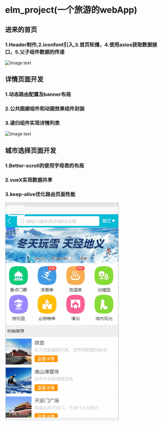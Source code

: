 # elm_project(一个旅游的webApp)


## 进来的首页
### 1.Header制作,2.iconfont引入,3.首页轮播，4.使用axios获取数据接口，5.父子组件数据的传递
 ![Image text](move_image/travel_home.gif)

## 详情页面开发
### 1.动态路由配置及banner布局
### 2.公共画廊组件和动画效果组件封装
### 3.递归组件实现详情列表
 ![Image text](move_image/travel_more.gif)

## 城市选择页面开发
### 1.Bettor-scroll的使用字母表的布局
### 2.vueX实现数据共享
### 3.keep-alive优化路由页面性能
 ![Image text](move_image/travel_city.gif)
